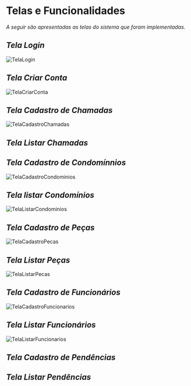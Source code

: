 # Telas e Funcionalidades

_A seguir são apresentadas as telas do sistema que foram implementadas._

##
## _Tela Login_

![TelaLogin](https://user-images.githubusercontent.com/11911334/60311681-b4a88880-992e-11e9-8a5b-361e135c69ee.png)


##
## _Tela Criar Conta_

![TelaCriarConta](https://user-images.githubusercontent.com/11911334/60312484-dbb48980-9931-11e9-989f-a82e078f8fa7.png)


##
## _Tela Cadastro de Chamadas_

![TelaCadastroChamadas](https://user-images.githubusercontent.com/11911334/60312541-0dc5eb80-9932-11e9-8c16-766fe45abb9c.png)


##
## _Tela Listar Chamadas_


##
## _Tela Cadastro de Condomínnios_

![TelaCadastroCondominios](https://user-images.githubusercontent.com/11911334/60312558-20d8bb80-9932-11e9-8e3e-9b8646c8f0be.png)


##
## _Tela listar Condomínios_

![TelaListarCondominios](https://user-images.githubusercontent.com/11911334/60312648-7a40ea80-9932-11e9-94fb-0ccb4aa9f90d.png)


##
## _Tela Cadastro de Peças_

![TelaCadastroPecas](https://user-images.githubusercontent.com/11911334/60312607-482f8880-9932-11e9-9114-32fa1851ace0.png)


##
## _Tela Listar Peças_

![TelaListarPecas](https://user-images.githubusercontent.com/11911334/60312692-a6f50200-9932-11e9-8a4b-d6c62ae5abb0.png)


##
## _Tela Cadastro de Funcionários_

![TelaCadastroFuncionarios](https://user-images.githubusercontent.com/11911334/60312580-32ba5e80-9932-11e9-8d7f-2fa039139128.png)


##
## _Tela Listar Funcionários_

![TelaListarFuncionarios](https://user-images.githubusercontent.com/11911334/60312662-888f0680-9932-11e9-8e47-daffe2e9ccca.png)


##
## _Tela Cadastro de Pendências_


##
## _Tela Listar Pendências_



